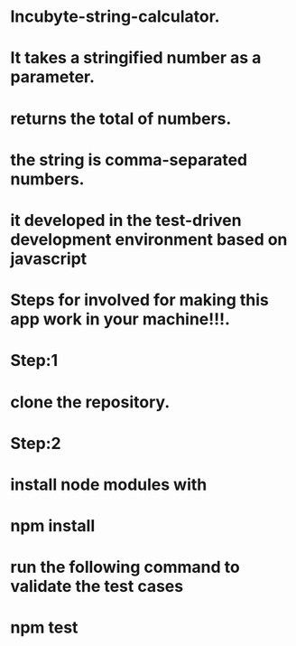 # Incubyte-string-calculator.

# It takes a stringified number as a parameter.

# returns the total of numbers.

# the string is comma-separated numbers.

# it developed in the test-driven development environment based on javascript

# Steps for involved for making this app work in your machine!!!.

# Step:1

# clone the repository.

# Step:2

# install node modules with

# npm install

# run the following command to validate the test cases

# npm test
